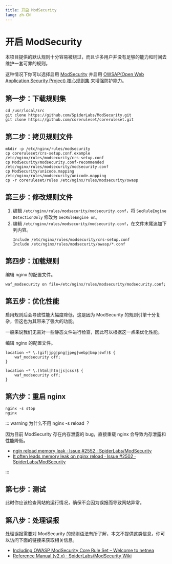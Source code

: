 ```yaml
---
title: 开启 ModSecurity
lang: zh-CN
---
```


# 开启 ModSecurity <Badge text="仅限最新的 Current 版本" type="tip"/>

本项目提供的默认规则十分容易被绕过，而且许多用户并没有足够的能力和时间去维护一套可靠的规则。

这种情况下你可以选择启用 [ModSecurity](https://github.com/SpiderLabs/ModSecurity) 并启用 [OWSAP(Open Web Application Security Project) 核心规则集](https://owasp.org/www-project-modsecurity-core-rule-set/) 来增强防护能力。


## 第一步：下载规则集

```shell
cd /usr/local/src
git clone https://github.com/SpiderLabs/ModSecurity.git
git clone https://github.com/coreruleset/coreruleset.git
```

## 第二步：拷贝规则文件

```shell
mkdir -p /etc/nginx/rules/modsecurity
cp coreruleset/crs-setup.conf.example /etc/nginx/rules/modsecurity/crs-setup.conf
cp ModSecurity/modsecurity.conf-recommended /etc/nginx/rules/modsecurity/modsecurity.conf
cp ModSecurity/unicode.mapping /etc/nginx/rules/modsecurity/unicode.mapping
cp -r coreruleset/rules /etc/nginx/rules/modsecurity/owasp
```

## 第三步：修改规则文件


1. 编辑 `/etc/nginx/rules/modsecurity/modsecurity.conf`，将 `SecRuleEngine DetectionOnly` 修改为 `SecRuleEngine on`。
2. 编辑 `/etc/nginx/rules/modsecurity/modsecurity.conf`，在文件末尾追加下列内容。
    ```
    Include /etc/nginx/rules/modsecurity/crs-setup.conf
    Include /etc/nginx/rules/modsecurity/owasp/*.conf
    ```

## 第四步：加载规则

编辑 nginx 的配置文件。

```nginx
waf_modsecurity on file=/etc/nginx/rules/modsecurity/modsecurity.conf;
```

## 第五步：优化性能

启用规则后会导致性能大幅度降低，这是因为 ModSecurity 的规则引擎十分复杂，但这也为其带来了强大的功能。

一般来说我们无需对一些静态文件进行检查，因此可以根据这一点来优化性能。

编辑 nginx 的配置文件。

```nginx
location ~* \.(gif|jpg|png|jpeg|webp|bmp|swf)$ {
    waf_modsecurity off;
}

location ~* \.(html|htm|js|css)$ {
    waf_modsecurity off;
}
```

## 第六步：重启 nginx

```shell
nginx -s stop
nginx
```

::: warning 为什么不用 nginx -s reload ？

因为目前 ModSecurity 存在内存泄露的 bug，直接重载 nginx 会导致内存泄露和性能降低。

* [ngin reload memory leak · Issue #2552 · SpiderLabs/ModSecurity](https://github.com/SpiderLabs/ModSecurity/issues/2552)
* [It often leads memory leak on nginx reload · Issue #2502 · SpiderLabs/ModSecurity](https://github.com/SpiderLabs/ModSecurity/issues/2502)

:::

## 第七步：测试

此时你应该检查网站的运行情况，确保不会因为误报而导致网站异常。

## 第八步：处理误报

处理误报需要对 ModSecurity 的规则语法有所了解，本文不提供这类信息，你可以访问下面的链接来获取相关信息。

* [Including OWASP ModSecurity Core Rule Set – Welcome to netnea](https://www.netnea.com/cms/apache-tutorial-7_including-modsecurity-core-rules/#step_7_handling_false_positives_disabling_individual_rules)
* [Reference Manual (v2.x) · SpiderLabs/ModSecurity Wiki](https://github.com/SpiderLabs/ModSecurity/wiki/Reference-Manual-%28v2.x%29)





